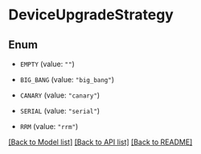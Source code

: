 # DeviceUpgradeStrategy

## Enum


* `EMPTY` (value: `""`)

* `BIG_BANG` (value: `"big_bang"`)

* `CANARY` (value: `"canary"`)

* `SERIAL` (value: `"serial"`)

* `RRM` (value: `"rrm"`)


[[Back to Model list]](../README.md#documentation-for-models) [[Back to API list]](../README.md#documentation-for-api-endpoints) [[Back to README]](../README.md)


